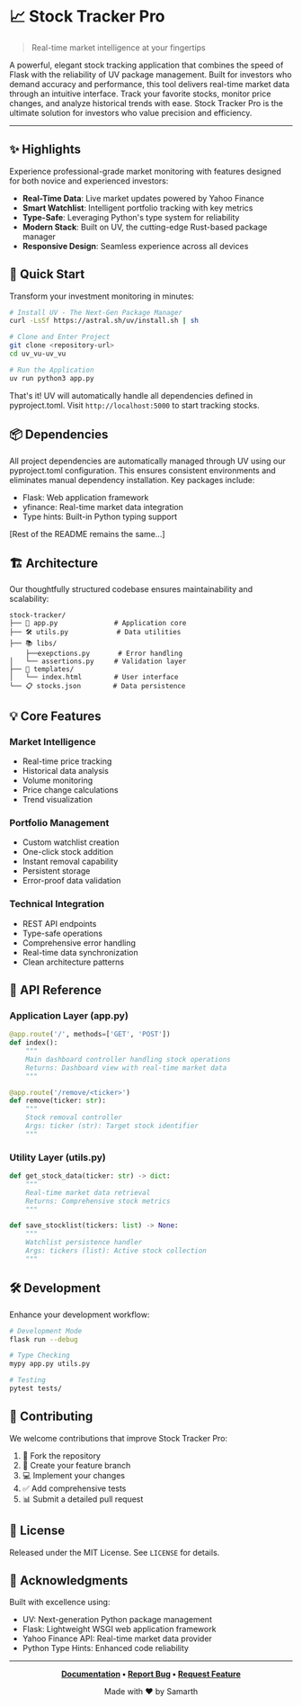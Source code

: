 # 📈 Stock Tracker Pro

> Real-time market intelligence at your fingertips

A powerful, elegant stock tracking application that combines the speed of Flask with the reliability of UV package management. Built for investors who demand accuracy and performance, this tool delivers real-time market data through an intuitive interface. Track your favorite stocks, monitor price changes, and analyze historical trends with ease. Stock Tracker Pro is the ultimate solution for investors who value precision and efficiency.

---

## ✨ Highlights

Experience professional-grade market monitoring with features designed for both novice and experienced investors:

- **Real-Time Data**: Live market updates powered by Yahoo Finance
- **Smart Watchlist**: Intelligent portfolio tracking with key metrics
- **Type-Safe**: Leveraging Python's type system for reliability
- **Modern Stack**: Built on UV, the cutting-edge Rust-based package manager
- **Responsive Design**: Seamless experience across all devices

## 🚀 Quick Start

Transform your investment monitoring in minutes:

```bash
# Install UV - The Next-Gen Package Manager
curl -LsSf https://astral.sh/uv/install.sh | sh

# Clone and Enter Project
git clone <repository-url>
cd uv_vu-uv_vu

# Run the Application
uv run python3 app.py
```

That's it! UV will automatically handle all dependencies defined in pyproject.toml. Visit `http://localhost:5000` to start tracking stocks.

## 📦 Dependencies

All project dependencies are automatically managed through UV using our pyproject.toml configuration. This ensures consistent environments and eliminates manual dependency installation. Key packages include:

- Flask: Web application framework
- yfinance: Real-time market data integration
- Type hints: Built-in Python typing support

[Rest of the README remains the same...]

## 🏗️ Architecture

Our thoughtfully structured codebase ensures maintainability and scalability:

```
stock-tracker/
├── 📱 app.py              # Application core
├── 🛠️ utils.py            # Data utilities
├── 📚 libs/
    ├──exepctions.py       # Error handling
│   └── assertions.py     # Validation layer
├── 🎨 templates/
│   └── index.html        # User interface
└── 📋 stocks.json        # Data persistence
```

## 💡 Core Features

### Market Intelligence
- Real-time price tracking
- Historical data analysis
- Volume monitoring
- Price change calculations
- Trend visualization

### Portfolio Management
- Custom watchlist creation
- One-click stock addition
- Instant removal capability
- Persistent storage
- Error-proof data validation

### Technical Integration
- REST API endpoints
- Type-safe operations
- Comprehensive error handling
- Real-time data synchronization
- Clean architecture patterns

## 🔧 API Reference

### Application Layer (app.py)

```python
@app.route('/', methods=['GET', 'POST'])
def index():
    """
    Main dashboard controller handling stock operations
    Returns: Dashboard view with real-time market data
    """
```

```python
@app.route('/remove/<ticker>')
def remove(ticker: str):
    """
    Stock removal controller
    Args: ticker (str): Target stock identifier
    """
```

### Utility Layer (utils.py)

```python
def get_stock_data(ticker: str) -> dict:
    """
    Real-time market data retrieval
    Returns: Comprehensive stock metrics
    """
```

```python
def save_stocklist(tickers: list) -> None:
    """
    Watchlist persistence handler
    Args: tickers (list): Active stock collection
    """
```

## 🛠️ Development

Enhance your development workflow:

```bash
# Development Mode
flask run --debug

# Type Checking
mypy app.py utils.py

# Testing
pytest tests/
```

## 🤝 Contributing

We welcome contributions that improve Stock Tracker Pro:

1. 🍴 Fork the repository
2. 🌿 Create your feature branch
3. 💻 Implement your changes
4. ✅ Add comprehensive tests
5. 📊 Submit a detailed pull request

## 📜 License

Released under the MIT License. See `LICENSE` for details.

## 🙏 Acknowledgments

Built with excellence using:
- UV: Next-generation Python package management
- Flask: Lightweight WSGI web application framework
- Yahoo Finance API: Real-time market data provider
- Python Type Hints: Enhanced code reliability

---

<div align="center">

**[Documentation](docs/) • [Report Bug](issues/) • [Request Feature](issues/)**

Made with ❤️ by Samarth 

</div>